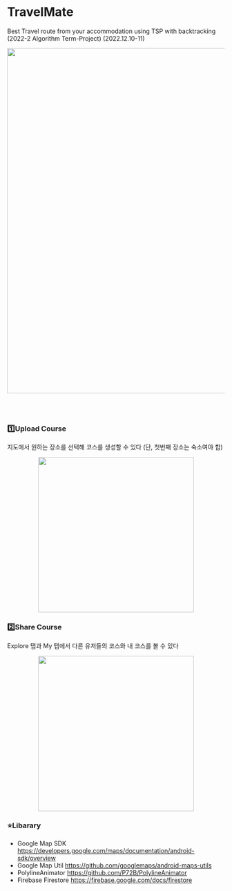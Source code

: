# TravelMate
Best Travel route from your accommodation using TSP with backtracking (2022-2 Algorithm Term-Project) (2022.12.10-11)

<p align="center">
  <img width="800px" src="https://user-images.githubusercontent.com/87323603/206906371-59df6cf8-aa54-4404-9c39-7a7b5ca99adf.png">
</p>
<br/> <br/>


### 1️⃣Upload Course
지도에서 원하는 장소를 선택해 코스를 생성할 수 있다 (단, 첫번째 장소는 숙소여야 함) 
<p align="center">
  <img width="360px" src="https://user-images.githubusercontent.com/87323603/206906784-69e95917-7a31-4c5d-89b3-22c23394a385.gif">
</p>

### 2️⃣Share Course
Explore 탭과 My 탭에서 다른 유저들의 코스와 내 코스를 볼 수 있다
<p align="center">
  <img width="360px" src="https://user-images.githubusercontent.com/87323603/206906268-d0b3d735-2ce5-4ea3-ba9d-3073218fb1ed.gif">
</p>

### ⭐Libarary
- Google Map SDK https://developers.google.com/maps/documentation/android-sdk/overview
- Google Map Util https://github.com/googlemaps/android-maps-utils
- PolylineAnimator https://github.com/P72B/PolylineAnimator
- Firebase Firestore https://firebase.google.com/docs/firestore
